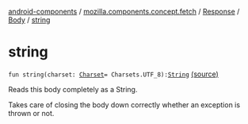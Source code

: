 [android-components](../../../index.md) / [mozilla.components.concept.fetch](../../index.md) / [Response](../index.md) / [Body](index.md) / [string](./string.md)

# string

`fun string(charset: `[`Charset`](https://developer.android.com/reference/java/nio/charset/Charset.html)` = Charsets.UTF_8): `[`String`](https://kotlinlang.org/api/latest/jvm/stdlib/kotlin/-string/index.html) [(source)](https://github.com/mozilla-mobile/android-components/blob/master/components/concept/fetch/src/main/java/mozilla/components/concept/fetch/Response.kt#L76)

Reads this body completely as a String.

Takes care of closing the body down correctly whether an exception is thrown or not.

